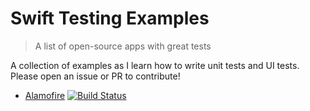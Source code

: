 # Swift Testing Examples
> A list of open-source apps with great tests

A collection of examples as I learn how to write unit tests and UI tests. Please open an issue or PR to contribute! 

- [Alamofire](https://github.com/Alamofire/Alamofire) [![Build Status](https://travis-ci.org/Alamofire/Alamofire.svg?branch=master)](https://travis-ci.org/Alamofire/Alamofire)
